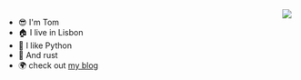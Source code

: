
<img align="right" src="https://github-readme-stats.vercel.app/api?username=orf&show_icons=true">

- :sunglasses: I'm Tom
- :house: I live in Lisbon
- :snake: I like Python
- :crab: And rust
- :earth_africa: check out [my blog](https://tomforb.es)

